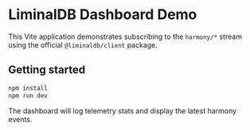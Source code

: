# LiminalDB Dashboard Demo

This Vite application demonstrates subscribing to the `harmony/*` stream using the official `@liminaldb/client` package.

## Getting started

```bash
npm install
npm run dev
```

The dashboard will log telemetry stats and display the latest harmony events.

